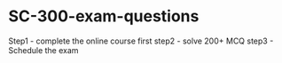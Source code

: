 # SC-300-exam-questions

Step1 - complete the online course first
step2 - solve 200+ MCQ
step3 - Schedule the exam 
